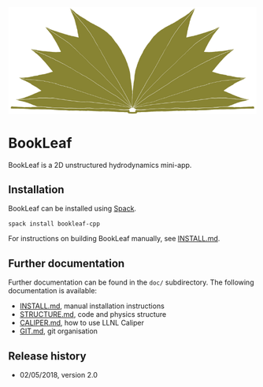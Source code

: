 ![BookLeaf logo](doc/img/logo.png "BookLeaf logo")

# BookLeaf

BookLeaf is a 2D unstructured hydrodynamics mini-app.

## Installation

BookLeaf can be installed using [Spack](https://spack.io/).

```
spack install bookleaf-cpp
```

For instructions on building BookLeaf manually, see
[INSTALL.md](docs/INSTALL.md).

## Further documentation

Further documentation can be found in the `doc/` subdirectory. The following
documentation is available:

- [INSTALL.md](doc/INSTALL.md), manual installation instructions
- [STRUCTURE.md](doc/STRUCTURE.md), code and physics structure
- [CALIPER.md](doc/CALIPER.md), how to use LLNL Caliper
- [GIT.md](doc/GIT.md), git organisation

## Release history

* 02/05/2018, version 2.0
